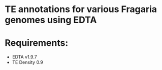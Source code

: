 # TE annotations for various Fragaria genomes using EDTA

# Requirements:
* EDTA v1.9.7
* TE Density 0.9
